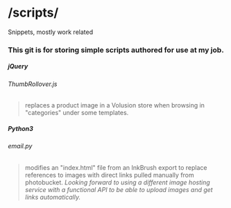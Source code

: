 # /scripts/
Snippets, mostly work related
### This git is for storing simple scripts authored for use at my job.

##### jQuery
###### ThumbRollover.js
> replaces a product image in a Volusion store when browsing in "categories" under some templates.

##### Python3
###### email.py
>modifies an "index.html" file from an InkBrush export to replace references to images with direct links pulled manually from photobucket.
> *Looking forward to using a different image hosting service with a functional API to be able to upload images and get links automatically.*
